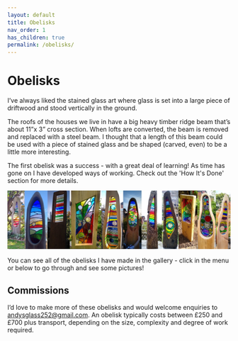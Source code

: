 ```yaml
---
layout: default
title: Obelisks
nav_order: 1
has_children: true
permalink: /obelisks/
---
```


# Obelisks


I’ve always liked the stained glass art where glass is set into a large piece of driftwood and stood vertically in the ground.

The roofs of the houses we live in have a big heavy timber ridge beam that’s about 11”x 3” cross section. When lofts are converted, the beam is removed and replaced with a steel beam. I thought that a length of this beam could be used with a piece of stained glass and be shaped (carved, even) to be a little more interesting. 

The first obelisk was a success - with a great deal of learning! As time has gone on I have developed ways of working. Check out the 'How It's Done' section for more details.

![Obelisk Montage](/images/obelisksmontage.jpg)

You can see all of the obelisks I have made in the gallery - click in the menu or below to go through and see some pictures!

## Commissions

I’d love to make more of these obelisks and would welcome enquiries to [andysglass252@gmail.com](mailto:andysglass252@gmail.com). An obelisk typically costs between £250 and £700 plus transport, depending on the size, complexity and degree of work required.
